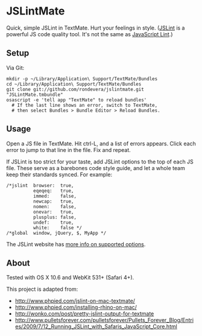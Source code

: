 JSLintMate
==========

Quick, simple JSLint in TextMate. Hurt your feelings in style.
([JSLint][jslint] is a powerful JS code quality tool. It's not the same as
[JavaScript Lint][javascriptlint].)

[jslint]:         http://jslint.com
[javascriptlint]: http://www.javascriptlint.com/


Setup
-----

Via Git:

    mkdir -p ~/Library/Application\ Support/TextMate/Bundles
    cd ~/Library/Application\ Support/TextMate/Bundles
    git clone git://github.com/rondevera/jslintmate.git "JSLintMate.tmbundle"
    osascript -e 'tell app "TextMate" to reload bundles'
      # If the last line shows an error, switch to TextMate,
      # then select Bundles > Bundle Editor > Reload Bundles.


Usage
-----

Open a JS file in TextMate. Hit ctrl-L, and a list of errors appears. Click
each error to jump to that line in the file. Fix and repeat.

If JSLint is too strict for your taste, add JSLint options to the top of
each JS file. These serve as a barebones code style guide, and let a whole
team keep their standards synced. For example:

    /*jslint  browser:  true,
              eqeqeq:   true,
              immed:    false,
              newcap:   true,
              nomen:    false,
              onevar:   true,
              plusplus: false,
              undef:    true,
              white:    false */
    /*global  window, jQuery, $, MyApp */

The JSLint website has [more info on supported options][jslint-options].

[jslint-options]: http://jslint.com/#JSLINT_OPTIONS


About
-----

Tested with OS X 10.6 and WebKit 531+ (Safari 4+).

This project is adapted from:

- <http://www.phpied.com/jslint-on-mac-textmate/>
- <http://www.phpied.com/installing-rhino-on-mac/>
- <http://wonko.com/post/pretty-jslint-output-for-textmate>
- <http://www.pulletsforever.com/pulletsforever/Pullets_Forever_Blog/Entries/2009/7/12_Running_JSLint_with_Safaris_JavaScript_Core.html>
